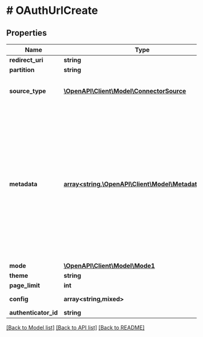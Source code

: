 # # OAuthUrlCreate

## Properties

Name | Type | Description | Notes
------------ | ------------- | ------------- | -------------
**redirect_uri** | **string** |  |
**partition** | **string** |  | [optional]
**source_type** | [**\OpenAPI\Client\Model\ConnectorSource**](ConnectorSource.md) | The type of connector you want to create, such as google_drive, notion, hubspot, etc. | [optional]
**metadata** | [**array<string,\OpenAPI\Client\Model\MetadataValue>**](MetadataValue.md) | Metadata for the document. Keys must be strings. Values may be strings, numbers, booleans, or lists of strings. Numbers may be integers or floating point and will be converted to 64 bit floating point. 1000 total values are allowed. Each item in an array counts towards the total. The following keys are reserved for internal use: &#x60;document_id&#x60;, &#x60;document_type&#x60;, &#x60;document_source&#x60;, &#x60;document_name&#x60;, &#x60;document_uploaded_at&#x60;, &#x60;start_time&#x60;, &#x60;end_time&#x60;. | [optional]
**mode** | [**\OpenAPI\Client\Model\Mode1**](Mode1.md) |  | [optional]
**theme** | **string** |  | [optional]
**page_limit** | **int** |  | [optional]
**config** | **array<string,mixed>** | Optional config per connector | [optional]
**authenticator_id** | **string** |  | [optional]

[[Back to Model list]](../../README.md#models) [[Back to API list]](../../README.md#endpoints) [[Back to README]](../../README.md)
